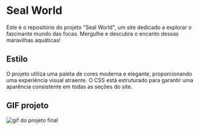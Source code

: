 # Seal World

Este é o repositório do projeto "Seal World", um site dedicado a explorar o fascinante mundo das focas. Mergulhe e descubra o encanto dessas maravilhas aquáticas!

## Estilo

O projeto utiliza uma paleta de cores moderna e elegante, proporcionando uma experiência visual atraente. O CSS está estruturado para garantir uma aparência consistente em todas as seções do site.

## GIF projeto

![gif do projeto final](<2023-11-26 22-46-01.gif>)
